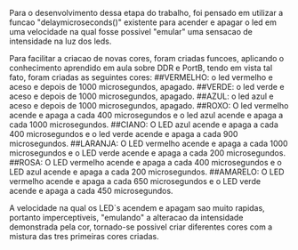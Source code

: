   Para o desenvolvimento dessa etapa do trabalho, foi pensado em utilizar a funcao "delaymicroseconds()" existente para acender e apagar o led
em uma velocidade na qual fosse possivel "emular" uma sensacao de intensidade na luz dos leds.

  Para facilitar a criacao de novas cores, foram criadas funcoes, aplicando o conhecimento aprendido em aula sobre DDR e PortB, tendo em vista tal fato, foram criadas as seguintes cores:
##VERMELHO: o led vermelho e aceso e depois de 1000 microsegundos, apagado.
##VERDE: o led verde e aceso e depois de 1000 microsegundos, apagado.
##AZUL: o led azul e aceso e depois de 1000 microsegundos, apagado.
##ROXO: O led vermelho acende e apaga a cada 400 microsegundos e o led azul acende e apaga a cada 1000 microsegundos.
##CIANO: O LED  azul acende e apaga a cada 400 microsegundos e o led verde acende e apaga a cada 900 microsegundos.
##LARANJA: O LED vermelho acende e apaga a cada 1000 microsegundos e o LED verde acende e apaga a cada 200 microsegundos.
##ROSA: O LED vermelho acende e apaga a cada 400 microsegundos e o LED azul acende e apaga a cada 200 microsegundos.
##AMARELO: O LED vermelho acende e apaga a cada 650 microsegundos e o LED verde acende e apaga a cada 450 microsegundos.

  A velocidade na qual os LED`s acendem e apagam sao muito rapidas, portanto imperceptiveis, "emulando" a alteracao da intensidade demonstrada pela cor, tornado-se possivel criar diferentes cores
com a mistura das tres primeiras cores criadas.
